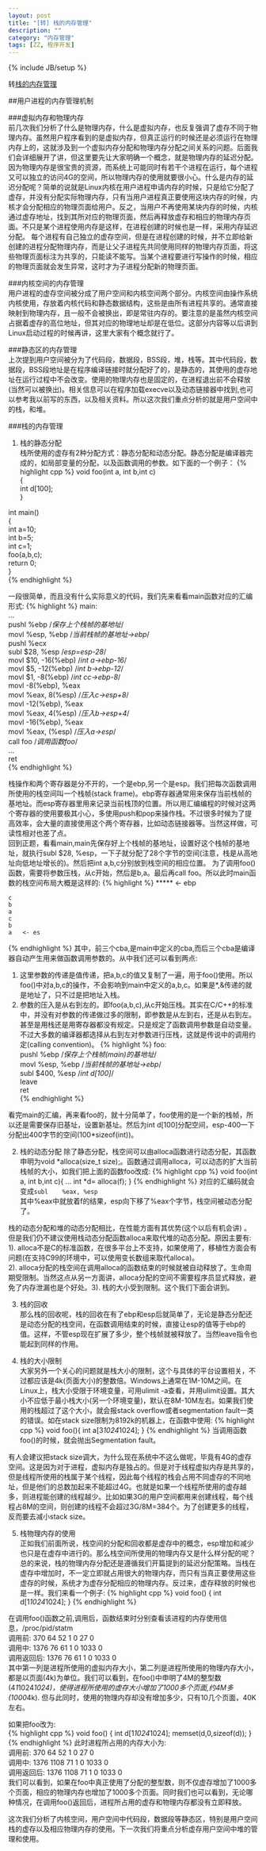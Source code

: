 ```yaml
---
layout: post
title: "[转] 栈的内存管理"
description: ""
category: "内存管理"
tags: [ZZ, 程序开发]
---
```

{% include JB/setup %}

转[栈的内存管理](http://blog.csdn.net/javadino/article/details/2891466)

##用户进程的内存管理机制

###虚拟内存和物理内存  
前几次我们分析了什么是物理内存，什么是虚拟内存，也反复强调了虚存不同于物理内存。虽然用户程序看到的是虚拟内存，但真正运行的时候还是必须运行在物理内存上的，这就涉及到一个虚拟内存分配和物理内存分配之间关系的问题。后面我们会详细展开了讲，但这里要先让大家明确一个概念，就是物理内存的延迟分配。因为物理内存是很宝贵的资源，而系统上可能同时有若干个进程在运行，每个进程又可以独立的访问4G的空间，所以物理内存的使用就要很小心。什么是内存的延迟分配呢？简单的说就是Linux内核在用户进程申请内存的时候，只是给它分配了虚存，并没有分配实际物理内存，只有当用户进程真正要使用这块内存的时候，内核才会分配相应的物理页面给用户。反之，当用户不再使用某块内存的时候，内核通过虚存地址，找到其所对应的物理页面，然后再释放虚存和相应的物理内存页面。不只是某个进程使用内存是这样，在进程创建的时候也是一样，采用内存延迟分配。 每个进程有自己独立的虚存空间，但是在进程创建的时候，并不立即给新创建的进程分配物理内存，而是让父子进程先共同使用同样的物理内存页面，将这些物理页面标注为共享的，只能读不能写。当某个进程要进行写操作的时候，相应的物理页面就会发生异常，这时才为子进程分配新的物理页面。

###内核空间的内存管理  
用户进程的虚存空间被分成了用户空间和内核空间两个部分。内核空间由操作系统内核使用，存放着内核代码和静态数据结构，这些是由所有进程共享的。通常直接映射到物理内存，且一般不会被换出，即是常驻内存的。要注意的是虽然内核空间占据着虚存的高位地址，但其对应的物理地址却是在低位。这部分内容等以后讲到Linux启动过程的时候再讲，这里大家有个概念就行了。


###静态区的内存管理  
上次提到用户空间被分为了代码段，数据段，BSS段，堆，栈等。其中代码段，数据段，BSS段地址是在程序编译链接时就分配好了的，是静态的，其使用的虚存地址在运行过程中不会改变。使用的物理内存也是固定的，在进程退出前不会释放(当然可以被换出)。相关信息可以在程序加载execve以及动态链接器中找到,也可以参考我以前写的东西，以及相关资料。所以这次我们重点分析的就是用户空间中的栈，和堆。


###栈的内存管理  
1. 栈的静态分配  
栈所使用的虚存有2种分配方式：静态分配和动态分配。静态分配是编译器完成的，如局部变量的分配，以及函数调用的参数。如下面的一个例子：
{% highlight cpp %}
void foo(int a, int b,int c)  
{  
        int d[100];  
}  

int main()  
{  
        int a=10;  
        int b=5;  
        int c=1;  
        foo(a,b,c);  
        return 0;  
}  
{% endhighlight %}

一段很简单，而且没有什么实际意义的代码，我们先来看看main函数对应的汇编形式:
{% highlight %}
main:  
        ...  
        pushl   %ebp             /*保存上个栈帧的基地址*/  
        movl    %esp, %ebp       /*当前栈帧的基地址->ebp*/  
        pushl   %ecx  
        subl    $28, %esp        /*esp=esp-28*/  
        movl    $10, -16(%ebp)   /*int a->ebp-16*/  
        movl    $5, -12(%ebp)    /*int b->ebp-12*/  
        movl    $1, -8(%ebp)     /*int cc->ebp-8*/  
        movl    -8(%ebp), %eax  
        movl    %eax, 8(%esp)    /*压入c->esp+8*/  
        movl    -12(%ebp), %eax    
        movl    %eax, 4(%esp)    /*压入b->esp+4*/  
        movl    -16(%ebp), %eax     
        movl    %eax, (%esp)     /*压入a->esp*/  
        call    foo              /*调用函数foo*/  
        ...  
        ret  
{% endhighlight %}

栈操作和两个寄存器是分不开的，一个是ebp,另一个是esp。我们把每次函数调用所使用的栈空间叫一个栈帧(stack frame)。ebp寄存器通常用来保存当前栈帧的基地址。而esp寄存器里用来记录当前栈顶的位置。所以用汇编编程的时候对这两个寄存器的使用要极其小心，多使用push和pop来操作栈。不过很多时候为了提高效率，会大量的直接使用这个两个寄存器，比如动态链接器等。当然这样做，可读性相对也差了点。  
回到正题，看看main,main先保存好上个栈帧的基地址，设置好这个栈帧的基地址，就执行subl $28, %esp，一下子就分配了28个字节的空间(注意，栈是从高地址向低地址增长的)。然后把int a,b,c分别放到栈空间的相应位置。 为了调用foo()函数，需要将参数压栈，从c开始，然后是b,a。最后再call foo。所以此时main函数的栈空间布局大概是这样的:
{% highlight %}
***** <- ebp   
   
    c  
    b  
    a  
    c  
    b  
    a   <- es  
{% endhighlight %}
其中，前三个cba,是main中定义的cba,而后三个cba是编译器自动产生用来做函数调用参数的。从中我们还可以看到两点:   
1) 这里参数的传递是值传递，把a,b,c的值又复制了一遍，用于foo()使用。所以foo()中对a,b,c的操作，不会影响到main中定义的a,b,c。如果是*,&传递的就是地址了，只不过是把地址入栈。   
2) 参数的压入是从右到左的。即foo(a,b,c),从c开始压栈。其实在C/C++的标准中，并没有对参数的传递做过多的限制，即参数是从左到右，还是从右到左。甚至是用栈还是用寄存器都没有规定。只是规定了函数调用参数是自动变量。不过大多数的编译器都选择从右到左对参数进行压栈，这就是传说中的调用约定(calling convention)。
{% highlight %}
foo:  
        pushl   %ebp           /*保存上个栈帧(main)的基地址*/  
        movl    %esp, %ebp     /*当前栈帧的基地址->ebp*/  
        subl    $400, %esp     /*int d[100]*/  
        leave  
        ret  
{% endhighlight %}

看完main的汇编，再来看foo的，就十分简单了，foo使用的是一个新的栈帧，所以还是需要保存旧基址，设置新基址。然后为int d[100]分配空间，esp-400一下分配出400字节的空间(100*sizeof(int))。


2. 栈的动态分配
除了静态分配，栈空间可以由alloca函数进行动态分配，其函数申明为void *alloca(size_t size);。函数通过调用alloca，可以动态的扩大当前栈帧的大小，如我们把上面的函数foo改成:
{% highlight cpp %}
void foo(int a, int b,int c){
        ...
        int *d= alloca(f);
}
{% endhighlight %}
对应的汇编码就会变成`subl    %eax, %esp`  
其中%eax中就放着f的结果，esp向下移了%eax个字节，栈空间被动态分配了。

栈的动态分配和堆的动态分配相比，在性能方面有其优势(这个以后有机会讲) 。但是我们仍不建议使用栈动态分配函数alloca来取代堆的动态分配。原因主要有:  
1). alloca不是C的标准函数，在很多平台上不支持，如果使用了，移植性方面会有问题(在支持C99的环境中，可以使用变长数组来取代alloca)。  
2). alloca分配的栈空间在调用alloca的函数结束的时候就被自动释放了。生命周期受限制。当然这点从另一方面讲，alloca分配的空间不需要程序员显式释放，避免了内存泄漏也是个好处。3). 栈的大小受到限制。这个我们下面会讲到。


3. 栈的回收  
那么栈的回收呢，栈的回收在有了ebp和esp后就简单了，无论是静态分配还是动态分配的栈空间，在函数调用结束的时候，直接让esp的值等于ebp的值。这样，不管esp现在扩展了多少，整个栈帧就被释放了。当然leave指令也能起到同样的作用。

4. 栈的大小限制  
大家另外一个关心的问题就是栈大小的限制，这个与具体的平台设置相关，不过都应该是4k(页面大小)的整数倍。Windows上通常在1M-10M之间。在Linux上，栈大小受限于环境变量，可用ulimit -a查看，并用ulimit设置。其大小不应低于最小栈大小(另一个环境变量)，默认在8M-10M左右。如果我们使用的栈超过了这个大小，就会报stack overflow或者segmentation fault一类的错误。如在stack size限制为8192k的机器上，在函数中使用:
{% highlight cpp %}
void foo(){
    int a[3*1024*1024];
}
{% endhighlight %}
当调用函数foo()的时候，就会抛出Segmentation fault。

有人会建议把stack size调大，为什么现在系统中不这么做呢，毕竟有4G的虚存空间。这是因为对于进程，虚拟内存是独占的。但是对于线程虚拟内存是共享的，但是线程所使用的栈属于某个线程，因此每个线程的栈会占用不同虚存的不同地址，但是他们的总数加起来不能超过4G。也就是如果一个线程所使用的虚存越多，则进程能创建的线程越少。比如如果3G的用户空间都用来创建线程，每个线程占8M的空间，则创建的线程不会超过3G/8M=384个。为了创建更多的线程，反而要去减小stack size。


5. 栈物理内存的使用  
正如我们前面所说，栈空间的分配和回收都是虚存中的概念，esp增加和减少也只是在虚存中进行的。那么栈空间所使用的物理内存又是什么样分配的呢？总的来说，栈的物理内存分配还是遵循我们开篇提到的延迟分配策略。当栈在虚存中增加时，不一定立即就占用很大的物理内存，而只有当真正要使用这些虚存的时候，系统才为虚存分配相应的物理内存。反过来，虚存释放的时候也是一样。我们来看一个例子:
{% highlight cpp %}
void foo()
{
    int d[1*1024*1024];
}
{% endhighlight %}

在调用foo()函数之前,调用后，函数结束时分别查看该进程的内存使用信息，/proc/pid/statm  
调用前:        370  64 52 1 0 27   0  
调用中:        1376 76 61 1 0 1033 0  
调用返回后:    1376 76 61 1 0 1033 0  
其中第一列是进程所使用的虚拟内存大小，第二列是进程所使用的物理内存大小，都是以页面(4k)为单位。我们可以看到，在foo()中申明了4M的整型数(4*1*1024*1024)，使得进程所使用的虚存大小增加了1000多个页面,约4M多(1000*4k).    但与此同时，使用的物理内存却没有增加多少，只有10几个页面，40K左右。


如果把foo改为:  
{% highlight cpp %}
void foo()
{
    int d[1*1024*1024];
    memset(d,0,sizeof(d));
}
{% endhighlight %}
此时进程所占用的内存大小为:  
调用前:        370  64   52 1 0 27   0  
调用中:        1376 1108 71 1 0 1033 0  
调用返回后:    1376 1108 71 1 0 1033 0  
我们可以看到，如果在foo中真正使用了分配的整型数，则不仅虚存增加了1000多个页面，相应的物理内存也增加了1000多个页面。同时我们也可以看到，无论哪种情况，在调用foo()返回后，进程所占用的虚存和物理内存都没有立即释放。

这次我们分析了内核空间，用户空间中代码段，数据段等静态区，特别是用户空间栈的虚存以及相应物理内存的使用。下一次我们将重点分析虚存用户空间中堆的管理和使用。

